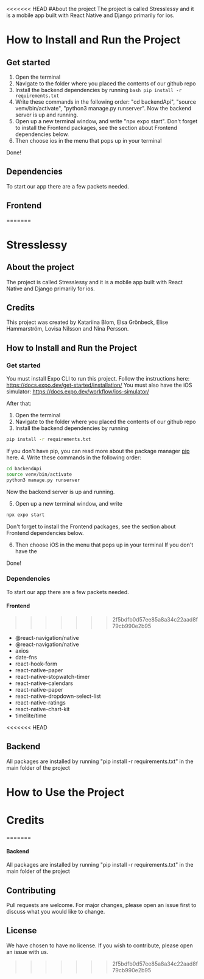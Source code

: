 <<<<<<< HEAD
#About the project
The project is called Stresslessy and it is a mobile app built with React Native and Django primarily for ios. 


# How to Install and Run the Project
## Get started
1. Open the terminal
2. Navigate to the folder where you placed the contents of our github repo
3. Install the backend dependencies by running ```bash pip install -r requirements.txt```
5. Write these commands in the following order: "cd backendApi", "source venv/bin/activate", "python3 manage.py runserver". Now the backend server is up and running.
6. Open up a new terminal window, and write "npx expo start". Don't forget to install the Frontend packages, see the section about Frontend dependencies below. 
7. Then choose ios in the menu that pops up in your terminal

Done! 

## Dependencies
To start our app there are a few packets needed.

## Frontend
=======
# Stresslessy
## About the project
The project is called Stresslessy and it is a mobile app built with React Native and Django primarily for ios. 

## Credits
This project was created by Katariina Blom, Elsa Grönbeck, Elise Hammarström, Lovisa Nilsson and Nina Persson.

## How to Install and Run the Project
### Get started
You must install Expo CLI to run this project. Follow the instructions here: https://docs.expo.dev/get-started/installation/
You must also have the iOS simulator: https://docs.expo.dev/workflow/ios-simulator/

After that:
1. Open the terminal
2. Navigate to the folder where you placed the contents of our github repo
3. Install the backend dependencies by running 
```bash
pip install -r requirements.txt
```
If you don't have pip, you can read more about the package manager [pip](https://pip.pypa.io/en/stable/) here. 
4. Write these commands in the following order: 

``` bash
cd backendApi
source venv/bin/activate
python3 manage.py runserver
```

Now the backend server is up and running.

5. Open up a new terminal window, and write
```bash
npx expo start
```
Don't forget to install the Frontend packages, see the section about Frontend dependencies below. 

6. Then choose iOS in the menu that pops up in your terminal
If you don't have the 

Done! 

### Dependencies
To start our app there are a few packets needed.

#### Frontend
>>>>>>> 2f5bdfb0d57ee85a8a34c22aad8f79cb990e2b95
- @react-navigation/native
- @react-navigation/native
- axios
- date-fns
- react-hook-form
- react-native-paper
- react-native-stopwatch-timer
- react-native-calendars
- react-native-paper
- react-native-dropdown-select-list
- react-native-ratings
- react-native-chart-kit
- timelite/time

<<<<<<< HEAD
## Backend
All packages are installed by running "pip install -r requirements.txt" in the main folder of the project

# How to Use the Project

# Credits
=======
#### Backend
All packages are installed by running "pip install -r requirements.txt" in the main folder of the project

## Contributing

Pull requests are welcome. For major changes, please open an issue first
to discuss what you would like to change.

## License
We have chosen to have no license. If you wish to contribute, please open an issue with us. 
>>>>>>> 2f5bdfb0d57ee85a8a34c22aad8f79cb990e2b95





